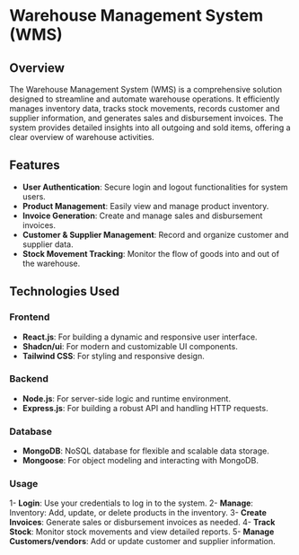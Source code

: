 # Warehouse Management System (WMS)

## Overview

The Warehouse Management System (WMS) is a comprehensive solution designed to streamline and automate warehouse operations. It efficiently manages inventory data, tracks stock movements, records customer and supplier information, and generates sales and disbursement invoices. The system provides detailed insights into all outgoing and sold items, offering a clear overview of warehouse activities.

## Features

- **User Authentication**: Secure login and logout functionalities for system users.
- **Product Management**: Easily view and manage product inventory.
- **Invoice Generation**: Create and manage sales and disbursement invoices.
- **Customer & Supplier Management**: Record and organize customer and supplier data.
- **Stock Movement Tracking**: Monitor the flow of goods into and out of the warehouse.

## Technologies Used

### Frontend

- **React.js**: For building a dynamic and responsive user interface.
- **Shadcn/ui**: For modern and customizable UI components.
- **Tailwind CSS**: For styling and responsive design.

### Backend

- **Node.js**: For server-side logic and runtime environment.
- **Express.js**: For building a robust API and handling HTTP requests.

### Database

- **MongoDB**: NoSQL database for flexible and scalable data storage.
- **Mongoose**: For object modeling and interacting with MongoDB.

### Usage

1- **Login**: Use your credentials to log in to the system.
2- **Manage**: Inventory: Add, update, or delete products in the inventory.
3- **Create Invoices**: Generate sales or disbursement invoices as needed.
4- **Track Stock**: Monitor stock movements and view detailed reports.
5- **Manage Customers/vendors**: Add or update customer and supplier information.
